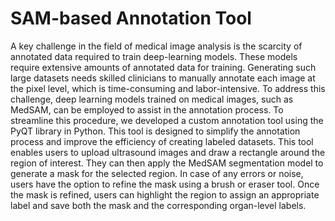 # SAM-based Annotation Tool

A key challenge in the field of medical image analysis is the scarcity of annotated data required to train deep-learning models. These models require extensive amounts of annotated data for training. Generating such large datasets needs skilled clinicians to manually annotate each image at the pixel level, which is time-consuming and labor-intensive. To address this challenge, deep learning models trained on medical images, such as MedSAM, can be employed to assist in the annotation process. To streamline this procedure, we developed a custom annotation tool using the PyQT library in Python. This tool is designed to simplify the annotation process and improve the efficiency of creating labeled datasets.
This tool enables users to upload ultrasound images and draw a rectangle around the region of interest. They can then apply the MedSAM segmentation model to generate a mask for the selected region. In case of any errors or noise, users have the option to refine the mask using a brush or eraser tool. Once the mask is refined, users can highlight the region to assign an appropriate label and save both the mask and the corresponding organ-level labels.
